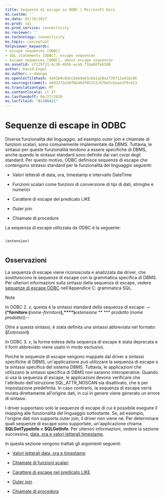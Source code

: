 ```yaml
---
title: Sequenze di escape in ODBC | Microsoft Docs
ms.custom: ''
ms.date: 01/19/2017
ms.prod: sql
ms.prod_service: connectivity
ms.reviewer: ''
ms.technology: connectivity
ms.topic: conceptual
helpviewer_keywords:
- escape sequences [ODBC]
- SQL statements [ODBC], escape sequences
- escape sequences [ODBC], about escape sequences
ms.assetid: cf229f21-6c38-4b5b-aca8-f1be0dfeb3d0
author: David-Engel
ms.author: v-daenge
ms.openlocfilehash: 4d41b0c03ecbe6de63cba1a28a1f39f12a42dc86
ms.sourcegitcommit: e042272a38fb646df05152c676e5cbeae3f9cd13
ms.translationtype: MT
ms.contentlocale: it-IT
ms.lasthandoff: 04/27/2020
ms.locfileid: "81300421"
---
```

# <a name="escape-sequences-in-odbc"></a>Sequenze di escape in ODBC
Diverse funzionalità del linguaggio, ad esempio outer join e chiamate di funzioni scalari, sono comunemente implementate da DBMS. Tuttavia, le sintassi per queste funzionalità tendono a essere specifiche di DBMS, anche quando le sintassi standard sono definite dai vari corpi degli standard. Per questo motivo, ODBC definisce sequenze di escape che contengono sintassi standard per le funzionalità del linguaggio seguenti:  
  
-   Valori letterali di data, ora, timestamp e intervallo DateTime  
  
-   Funzioni scalari come funzioni di conversione di tipi di dati, stringhe e numerici  
  
-   Carattere di escape del predicato LIKE  
  
-   Outer join  
  
-   Chiamate di procedure  
  
 La sequenza di escape utilizzata da ODBC è la seguente:  
  
```  
  
(extension)  
  
```  
  
## <a name="remarks"></a>Osservazioni  
 La sequenza di escape viene riconosciuta e analizzata dai driver, che sostituiscono le sequenze di escape con la grammatica specifica di DBMS. Per ulteriori informazioni sulla sintassi della sequenza di escape, vedere [sequenze di escape ODBC](../../../odbc/reference/appendixes/odbc-escape-sequences.md) nell'Appendice C: grammatica SQL.  
  
> [!NOTE]  
>  In ODBC 2. *x*, questa è la sintassi standard della sequenza di escape: **--(\*fornitore (**_nome-fornitore_**),****)**_estensione_ ** \*** prodotto (_nome prodotto_))--  
>   
>  Oltre a questa sintassi, è stata definita una sintassi abbreviata nel formato: **{**_Extension_**}**  
>   
>  In ODBC 3. *x*, la forma estesa della sequenza di escape è stata deprecata e il form abbreviato viene usato in modo esclusivo.  
  
 Poiché le sequenze di escape vengono mappate dal driver a sintassi specifiche di DBMS, un'applicazione può utilizzare la sequenza di escape o la sintassi specifica del sistema DBMS. Tuttavia, le applicazioni che utilizzano la sintassi specifica di DBMS non saranno interoperative. Quando si usa la sequenza di escape, le applicazioni devono verificare che l'attributo dell'istruzione SQL_ATTR_NOSCAN sia disattivato, che è per impostazione predefinita. In caso contrario, la sequenza di escape verrà inviata direttamente all'origine dati, in cui in genere viene generato un errore di sintassi.  
  
 I driver supportano solo le sequenze di escape di cui è possibile eseguire il mapping alle funzionalità del linguaggio sottostante. Se, ad esempio, l'origine dati non supporta outer join, il driver non viene né. Per determinare quali sequenze di escape sono supportate, un'applicazione chiama **SQLGetTypeInfo** e **SQLGetInfo**. Per ulteriori informazioni, vedere la sezione successiva, [data, ora e valori letterali timestamp](../../../odbc/reference/develop-app/date-time-and-timestamp-literals.md).  
  
 In questa sezione vengono trattati gli argomenti seguenti.  
  
-   [Valori letterali data, ora e timestamp](../../../odbc/reference/develop-app/date-time-and-timestamp-literals.md)  
  
-   [Chiamate di funzioni scalari](../../../odbc/reference/develop-app/scalar-function-calls.md)  
  
-   [Carattere di escape nel predicato LIKE](../../../odbc/reference/develop-app/like-predicate-escape-character.md)  
  
-   [Outer join](../../../odbc/reference/develop-app/outer-joins.md)  
  
-   [Chiamate di procedura](../../../odbc/reference/develop-app/procedure-calls.md)
